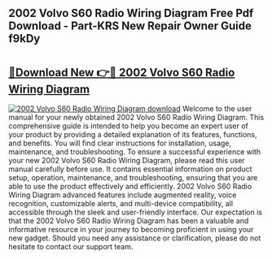 ## 2002 Volvo S60 Radio Wiring Diagram Free Pdf Download - Part-KRS New Repair Owner Guide f9kDy

# <h2><a href="http://dflz2r.blite.top/?on=2002+Volvo+S60+Radio+Wiring+Diagram">🔗Download New 👉🔴 2002 Volvo S60 Radio Wiring Diagram</a></h2>

[![2002 Volvo S60 Radio Wiring Diagram download](https://i.imgur.com/lujVjoI.png)](http://dflz2r.blite.top/?on=2002+Volvo+S60+Radio+Wiring+Diagram)
Welcome to the user manual for your newly obtained 2002 Volvo S60 Radio Wiring Diagram. This comprehensive guide is intended to help you become an expert user of your product by providing a detailed explanation of its features, functions, and benefits. You will find clear instructions for installation, usage, maintenance, and troubleshooting. To ensure a successful experience with your new 2002 Volvo S60 Radio Wiring Diagram, please read this user manual carefully before use. It contains essential information on product setup, operation, maintenance, and troubleshooting, ensuring that you are able to use the product effectively and efficiently. 2002 Volvo S60 Radio Wiring Diagram advanced features include augmented reality, voice recognition, customizable alerts, and multi-device compatibility, all accessible through the sleek and user-friendly interface. Our expectation is that the 2002 Volvo S60 Radio Wiring Diagram has been a valuable and informative resource in your journey to becoming proficient in using your new gadget. Should you need any assistance or clarification, please do not hesitate to contact our support team.
